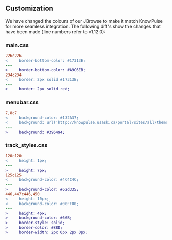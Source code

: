 ## Customization
We have changed the colours of our JBrowse to make it match KnowPulse for more seamless integration. 
The following diff's show the changes that have been made (line numbers refer to v1.12.0):

### main.css
```diff
226c226
<     border-bottom-color: #17313E;
---
>     border-bottom-color: #A9C6EB;
234c234
<     border: 2px solid #17313E;
---
>     border: 2px solid red;
```

### menubar.css
```diff
7,8c7
<     background-color: #132A37;
<     background: url('http://knowpulse.usask.ca/portal/sites/all/themes/kptheme/images/mainbarbg.jpg') repeat-x;
---
>     background: #396494;
```

### track_styles.css
```diff
120c120
<     height: 1px;
---
>     height: 7px;
125c125
<     background-color: #4C4C4C;
---
>     background-color: #62d335;
446,447c446,450
<     height: 10px;
<     background-color: #00FF00;
---
>     height: 4px;
>     background-color: #66B;
>     border-style: solid;
>     border-color: #88D;
>     border-width: 2px 0px 2px 0px;
```
